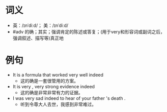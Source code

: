 # 词义
- 英：/ɪnˈdiːd/； 美：/ɪnˈdiːd/
- #adv 的确；其实；强调肯定的陈述或答复；(用于very和形容词或副词之后，强调叙述、描写等)真正地
# 例句
- It is a formula that worked very well indeed
	- 这的确是一套很管用的方案。
- It is very , very strong evidence indeed
	- 这的确是非常非常有力的证据。
- I was very sad indeed to hear of your father 's death .
	- 听到令尊大人去世，我感到非常难过。

